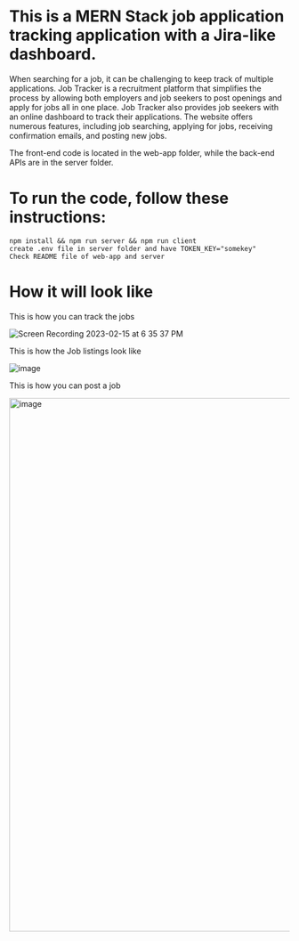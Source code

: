 # This is a MERN Stack job application tracking application with a Jira-like dashboard.
 When searching for a job, it can be challenging to keep track of multiple applications. Job Tracker is a recruitment platform that simplifies the process by allowing both employers and job seekers to post openings and apply for jobs all in one place. Job Tracker also provides job seekers with an online dashboard to track their applications. The website offers numerous features, including job searching, applying for jobs, receiving confirmation emails, and posting new jobs.

The front-end code is located in the web-app folder, while the back-end APIs are in the server folder.

# To run the code, follow these instructions:
    npm install && npm run server && npm run client
    create .env file in server folder and have TOKEN_KEY="somekey"
    Check README file of web-app and server
    
    
# How it will look like

This is how you can track the jobs

![Screen Recording 2023-02-15 at 6 35 37 PM](https://user-images.githubusercontent.com/90353711/219221958-f5194a2d-a2ea-45d7-811e-b03455bc0d4c.gif)

This is how the Job listings look like

![image](https://user-images.githubusercontent.com/90353711/219221253-dc66e605-844c-413e-b410-92f652b943c6.png)

This is how you can post a job

<img width="959" alt="image" src="https://user-images.githubusercontent.com/90353711/219221069-801d47d6-1dc6-4fb5-a4c2-3cf227338329.png">
